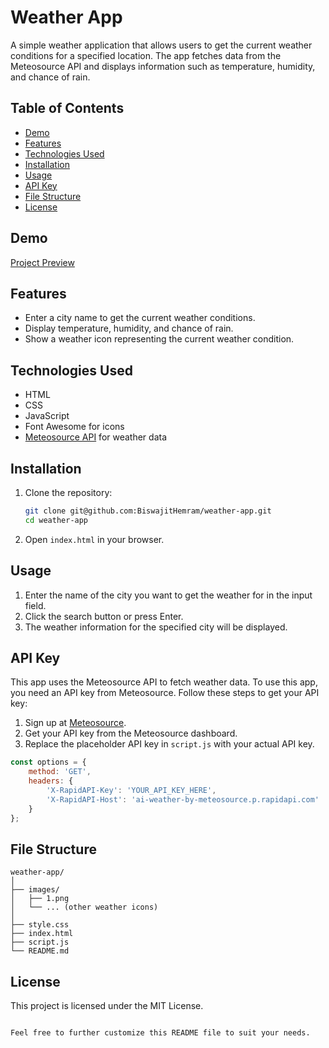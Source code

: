# Weather App

A simple weather application that allows users to get the current weather conditions for a specified location. The app fetches data from the Meteosource API and displays information such as temperature, humidity, and chance of rain.

## Table of Contents

- [Demo](#demo)
- [Features](#features)
- [Technologies Used](#technologies-used)
- [Installation](#installation)
- [Usage](#usage)
- [API Key](#api-key)
- [File Structure](#file-structure)
- [License](#license)

## Demo

[Project Preview](https://biswajithemram.github.io/weather-app/)


## Features

- Enter a city name to get the current weather conditions.
- Display temperature, humidity, and chance of rain.
- Show a weather icon representing the current weather condition.

## Technologies Used

- HTML
- CSS
- JavaScript
- Font Awesome for icons
- [Meteosource API](https://rapidapi.com/meteosource/api/ai-weather-by-meteosource) for weather data

## Installation

1. Clone the repository:
   ```bash
   git clone git@github.com:BiswajitHemram/weather-app.git
   cd weather-app
   ```

2. Open `index.html` in your browser.

## Usage

1. Enter the name of the city you want to get the weather for in the input field.
2. Click the search button or press Enter.
3. The weather information for the specified city will be displayed.

## API Key

This app uses the Meteosource API to fetch weather data. To use this app, you need an API key from Meteosource. Follow these steps to get your API key:

1. Sign up at [Meteosource](https://rapidapi.com/meteosource/api/ai-weather-by-meteosource).
2. Get your API key from the Meteosource dashboard.
3. Replace the placeholder API key in `script.js` with your actual API key.

```javascript
const options = {
    method: 'GET',
    headers: {
        'X-RapidAPI-Key': 'YOUR_API_KEY_HERE',
        'X-RapidAPI-Host': 'ai-weather-by-meteosource.p.rapidapi.com'
    }
};
```

## File Structure

```
weather-app/
│
├── images/
│   ├── 1.png
│   └── ... (other weather icons)
│
├── style.css
├── index.html
├── script.js
└── README.md
```

## License

This project is licensed under the MIT License.
```

Feel free to further customize this README file to suit your needs.

